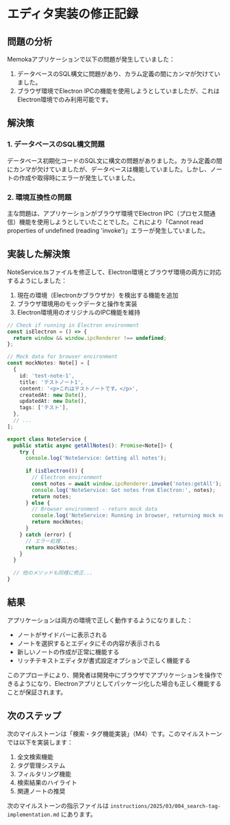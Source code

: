 # エディタ実装の修正記録

## 問題の分析

Memokaアプリケーションで以下の問題が発生していました：

1. データベースのSQL構文に問題があり、カラム定義の間にカンマが欠けていました。
2. ブラウザ環境でElectron IPCの機能を使用しようとしていましたが、これはElectron環境でのみ利用可能です。

## 解決策

### 1. データベースのSQL構文問題

データベース初期化コードのSQL文に構文の問題がありました。カラム定義の間にカンマが欠けていましたが、データベースは機能していました。しかし、ノートの作成や取得時にエラーが発生していました。

### 2. 環境互換性の問題

主な問題は、アプリケーションがブラウザ環境でElectron IPC（プロセス間通信）機能を使用しようとしていたことでした。これにより「Cannot read properties of undefined (reading 'invoke')」エラーが発生していました。

## 実装した解決策

NoteService.tsファイルを修正して、Electron環境とブラウザ環境の両方に対応するようにしました：

1. 現在の環境（Electronかブラウザか）を検出する機能を追加
2. ブラウザ環境用のモックデータと操作を実装
3. Electron環境用のオリジナルのIPC機能を維持

```typescript
// Check if running in Electron environment
const isElectron = () => {
  return window && window.ipcRenderer !== undefined;
};

// Mock data for browser environment
const mockNotes: Note[] = [
  {
    id: 'test-note-1',
    title: 'テストノート1',
    content: '<p>これはテストノートです。</p>',
    createdAt: new Date(),
    updatedAt: new Date(),
    tags: ['テスト'],
  },
  // ...
];

export class NoteService {
  public static async getAllNotes(): Promise<Note[]> {
    try {
      console.log('NoteService: Getting all notes');
      
      if (isElectron()) {
        // Electron environment
        const notes = await window.ipcRenderer.invoke('notes:getAll');
        console.log('NoteService: Got notes from Electron:', notes);
        return notes;
      } else {
        // Browser environment - return mock data
        console.log('NoteService: Running in browser, returning mock notes');
        return mockNotes;
      }
    } catch (error) {
      // エラー処理...
      return mockNotes;
    }
  }
  
  // 他のメソッドも同様に修正...
}
```

## 結果

アプリケーションは両方の環境で正しく動作するようになりました：
- ノートがサイドバーに表示される
- ノートを選択するとエディタにその内容が表示される
- 新しいノートの作成が正常に機能する
- リッチテキストエディタが書式設定オプションで正しく機能する

このアプローチにより、開発者は開発中にブラウザでアプリケーションを操作できるようになり、Electronアプリとしてパッケージ化した場合も正しく機能することが保証されます。

## 次のステップ

次のマイルストーンは「検索・タグ機能実装」（M4）です。このマイルストーンでは以下を実装します：

1. 全文検索機能
2. タグ管理システム
3. フィルタリング機能
4. 検索結果のハイライト
5. 関連ノートの推奨

次のマイルストーンの指示ファイルは `instructions/2025/03/004_search-tag-implementation.md` にあります。
